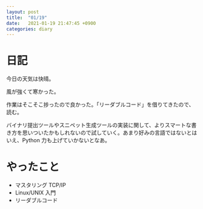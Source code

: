 ```yaml
---
layout: post
title:  "01/19"
date:   2021-01-19 21:47:45 +0900
categories: diary
---
```

# 日記

今日の天気は快晴。

風が強くて寒かった。

作業はそこそこ捗ったので良かった。「リーダブルコード」を借りてきたので、読む。

バイナリ提出ツールやスニペット生成ツールの実装に関して、よりスマートな書き方を思いついたかもしれないので試していく。あまり好みの言語ではないとはいえ、Python 力も上げていかないとなあ。

# やったこと

- マスタリング TCP/IP
- Linux/UNIX 入門
- リーダブルコード
